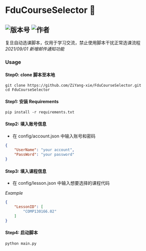 # FduCourseSelector 📝
![版本号](https://img.shields.io/badge/Version-Beta--0.0.1-blue) ![作者](https://img.shields.io/badge/Author-Xzy-orange)  
---

复旦自动选课脚本，仅用于学习交流，禁止使用脚本干扰正常选课流程
*2021/09/01 新增邮件通知功能*

### Usage
#### Step0: clone 脚本至本地
```shell
git clone https://github.com/ZiYang-xie/FduCourseSelector.git
cd FduCourseSelector
```

#### Step1: 安装 Requirements
```shell
pip install -r requirements.txt
```

#### Step2: 填入账号信息
- 在 config/account.json 中输入账号和密码

```json
{
    "UserName": "your account",
    "PassWord": "your password"
}
```

#### Step3: 填入课程信息
- 在 config/lesson.json 中输入想要选择的课程代码

*Example*
```json
{
    "LessonID": [
        "COMP130166.02"
    ]
}
```
#### Step4: 启动脚本
```shell
python main.py
```
